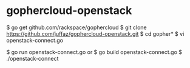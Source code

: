 # gophercloud-openstack

$ go get github.com/rackspace/gophercloud
$ git clone https://github.com/juffaz/gophercloud-openstack.git 
$ cd gopher* 
$ vi openstack-connect.go 


$ go run openstack-connect.go 
or 
$ go build openstack-connect.go 
$ ./openstack-connect

